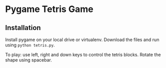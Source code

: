 # Pygame Tetris Game

## Installation
Install pygame on your local drive or virtualenv. Download the files and run using `python tetris.py`.

To play: use left, right and down keys to control the tetris blocks. Rotate the shape using spacebar. 
